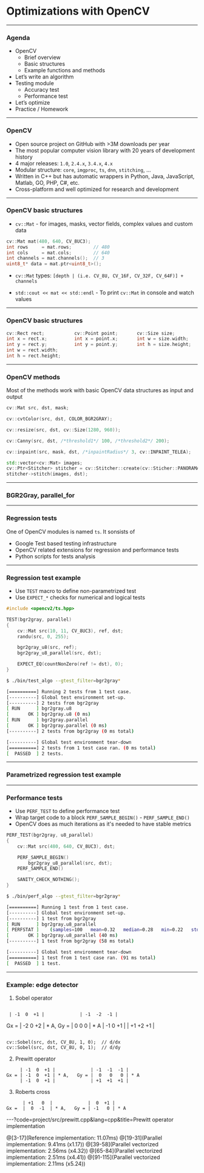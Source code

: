 <!-- .slide: class="center" -->
# Optimizations with OpenCV

---

### Agenda
* OpenCV
  * Brief overview
  * Basic structures
  * Example functions and methods
* Let’s write an algorithm
* Testing module
  * Accuracy test
  * Performance test
* Let’s optimize
* Practice / Homework

---

### OpenCV

* Open source project on GitHub with >3M downloads per year
* The most popular computer vision library with 20 years of development history
* 4 major releases: `1.0`, `2.4.x`, `3.4.x`, `4.x`
* Modular structure: `core`, `imgproc`, `ts`, `dnn`, `stitching`, ...
* Written in C++ but has automatic wrappers in Python, Java, JavaScript, Matlab, GO, PHP, C#, etc.
* Cross-platform and well optimized for research and development

---

### OpenCV basic structures

* `cv::Mat` - for images, masks, vector fields, complex values and custom data

```cpp
cv::Mat mat(480, 640, CV_8UC3);
int rows     = mat.rows;        // 480
int cols     = mat.cols;        // 640
int channels = mat.channels();  // 3
uint8_t* data = mat.ptr<uint8_t>();
```

* `cv::Mat` types: `[depth | (i.e. CV_8U, CV_16F, CV_32F, CV_64F)] + channels`

*  `std::cout << mat << std::endl` - To print `cv::Mat` in console and watch values

---
### OpenCV basic structures

```cpp
cv::Rect rect;           cv::Point point;       cv::Size size;
int x = rect.x;          int x = point.x;       int w = size.width;
int y = rect.y;          int y = point.y;       int h = size.height;
int w = rect.width;
int h = rect.height;
```

---
### OpenCV methods
Most of the methods work with basic OpenCV data structures as input and output

```cpp
cv::Mat src, dst, mask;

cv::cvtColor(src, dst, COLOR_BGR2GRAY);

cv::resize(src, dst, cv::Size(1280, 960));

cv::Canny(src, dst, /*threshold1*/ 100, /*threshold2*/ 200);

cv::inpaint(src, mask, dst, /*inpaintRadius*/ 3, cv::INPAINT_TELEA);

std::vector<cv::Mat> images;
cv::Ptr<Stitcher> stitcher = cv::Stitcher::create(cv::Sticher::PANORAMA);
stitcher->stitch(images, dst);
```

---
### BGR2Gray, parallel_for

---
### Regression tests

One of OpenCV modules is named `ts`. It sonsists of
* Google Test based testing infrastructure
* OpenCV related extensions for regression and performance tests
* Python scripts for tests analysis

---
### Regression test example

* Use `TEST` macro to define non-parametrized test
* Use `EXPECT_*` checks for numerical and logical tests

```cpp
#include <opencv2/ts.hpp>

TEST(bgr2gray, parallel)
{
    cv::Mat src(10, 11, CV_8UC3), ref, dst;
    randu(src, 0, 255);

    bgr2gray_u8(src, ref);
    bgr2gray_u8_parallel(src, dst);

    EXPECT_EQ(countNonZero(ref != dst), 0);
}
```

```bash
$ ./bin/test_algo --gtest_filter=bgr2gray*

[==========] Running 2 tests from 1 test case.
[----------] Global test environment set-up.
[----------] 2 tests from bgr2gray
[ RUN      ] bgr2gray.u8
[       OK ] bgr2gray.u8 (0 ms)
[ RUN      ] bgr2gray.parallel
[       OK ] bgr2gray.parallel (0 ms)
[----------] 2 tests from bgr2gray (0 ms total)

[----------] Global test environment tear-down
[==========] 2 tests from 1 test case ran. (0 ms total)
[  PASSED  ] 2 tests.
```

---
### Parametrized regression test example

---
### Performance tests

* Use `PERF_TEST` to define performance test
* Wrap target code to a block `PERF_SAMPLE_BEGIN()` - `PERF_SAMPLE_END()`
* OpenCV does as much iterations as it's needed to have stable metrics

```cpp
PERF_TEST(bgr2gray, u8_parallel)
{
    cv::Mat src(480, 640, CV_8UC3), dst;

    PERF_SAMPLE_BEGIN()
        bgr2gray_u8_parallel(src, dst);
    PERF_SAMPLE_END()

    SANITY_CHECK_NOTHING();
}
```

```bash
$ ./bin/perf_algo --gtest_filter=bgr2gray*

[==========] Running 1 test from 1 test case.
[----------] Global test environment set-up.
[----------] 1 test from bgr2gray
[ RUN      ] bgr2gray.u8_parallel
[ PERFSTAT ]    (samples=100   mean=0.32   median=0.28   min=0.22   stddev=0.11 (33.9%))
[       OK ] bgr2gray.u8_parallel (40 ms)
[----------] 1 test from bgr2gray (58 ms total)

[----------] Global test environment tear-down
[==========] 1 test from 1 test case ran. (91 ms total)
[  PASSED  ] 1 test.
```

---

### Example: edge detector
1. Sobel operator

```cpp
```
     | -1  0  +1 |             | -1  -2  -1 |
Gx = | -2  0  +2 | * A,   Gy = |  0   0   0 | * A
     | -1  0  +1 |             | +1  +2  +1 |
```

cv::Sobel(src, dst, CV_8U, 1, 0);  // d/dx
cv::Sobel(src, dst, CV_8U, 0, 1);  // d/dy
```

2. Prewitt operator

```
     | -1  0  +1 |             | -1  -1  -1 |
Gx = | -1  0  +1 | * A,   Gy = |  0   0   0 | * A
     | -1  0  +1 |             | +1  +1  +1 |
```

3. Roberts cross

```
      | +1   0  |             |  0  +1 |
Gx =  |  0  -1  | * A,   Gy = | -1   0 | * A
```

<!----------------------------------------------------------------------------->

---?code=project/src/prewitt.cpp&lang=cpp&title=Prewitt operator implementation

@[3-17](Reference implementation: 11.07ms)
@[19-31](Parallel implementation: 9.41ms (x1.17))
@[39-58](Parallel vectorized implementation: 2.56ms (x4.32))
@[65-84](Parallel vectorized implementation: 2.51ms (x4.41))
@[91-115](Parallel vectorized implementation: 2.11ms (x5.24))

<!----------------------------------------------------------------------------->
